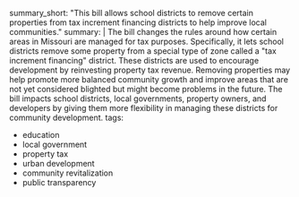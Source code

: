 summary_short: "This bill allows school districts to remove certain properties from tax increment financing districts to help improve local communities."
summary: |
  The bill changes the rules around how certain areas in Missouri are managed for tax purposes. Specifically, it lets school districts remove some property from a special type of zone called a "tax increment financing" district. These districts are used to encourage development by reinvesting property tax revenue. Removing properties may help promote more balanced community growth and improve areas that are not yet considered blighted but might become problems in the future. The bill impacts school districts, local governments, property owners, and developers by giving them more flexibility in managing these districts for community development.
tags:
  - education
  - local government
  - property tax
  - urban development
  - community revitalization
  - public transparency
